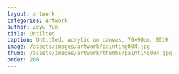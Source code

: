 ```yaml
---
layout: artwork
categories: artwork
author: Zeyu Yun
title: Untilted
caption: Untitled, acrylic on canvas, 70×90㎝, 2019
image: /assets/images/artwork/painting004.jpg
thumb: /assets/images/artwork/thumbs/painting004.jpg
order: 206
---
```

